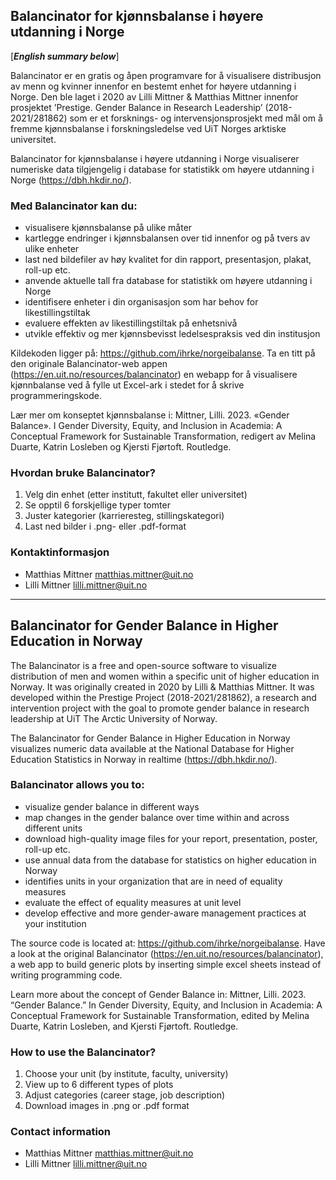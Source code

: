 ## Balancinator for kjønnsbalanse i høyere utdanning i Norge
[***English summary below***]

Balancinator er en gratis og åpen programvare for å visualisere distribusjon av menn og kvinner innenfor en bestemt enhet for høyere utdanning i Norge. Den ble laget i 2020 av Lilli Mittner & Matthias Mittner innenfor prosjektet ’Prestige. Gender Balance in Research Leadership’ (2018-2021/281862) som er et forsknings- og intervensjonsprosjekt med mål om å fremme kjønnsbalanse i forskningsledelse ved UiT Norges arktiske universitet.

Balancinator for kjønnsbalanse i høyere utdanning i Norge visualiserer numeriske data tilgjengelig i database for statistikk om høyere utdanning i Norge (https://dbh.hkdir.no/).

### Med Balancinator kan du:
- visualisere kjønnsbalanse på ulike måter
- kartlegge endringer i kjønnsbalansen over tid innenfor og på tvers av ulike enheter
- last ned bildefiler av høy kvalitet for din rapport, presentasjon, plakat, roll-up etc.
- anvende aktuelle tall fra database for statistikk om høyere utdanning i Norge
- identifisere enheter i din organisasjon som har behov for likestillingstiltak
- evaluere effekten av likestillingstiltak på enhetsnivå
- utvikle effektiv og mer kjønnsbevisst ledelsespraksis ved din institusjon

Kildekoden ligger på: https://github.com/ihrke/norgeibalanse. Ta en titt på den originale Balancinator-web appen (https://en.uit.no/resources/balancinator) en webapp for å visualisere kjønnbalanse ved å fylle ut Excel-ark i stedet for å skrive programmeringskode.

Lær mer om konseptet kjønnsbalanse i: Mittner, Lilli. 2023. «Gender Balance». I Gender Diversity, Equity, and Inclusion in Academia: A Conceptual Framework for Sustainable Transformation, redigert av Melina Duarte, Katrin Losleben og Kjersti Fjørtoft. Routledge.

### Hvordan bruke Balancinator?
1. Velg din enhet (etter institutt, fakultet eller universitet)
2. Se opptil 6 forskjellige typer tomter
3. Juster kategorier (karrieresteg, stillingskategori)
4. Last ned bilder i .png- eller .pdf-format

### Kontaktinformasjon
- Matthias Mittner <matthias.mittner@uit.no>
- Lilli Mittner <lilli.mittner@uit.no>

***************************************

## Balancinator for Gender Balance in Higher Education in Norway

The Balancinator is a free and open-source software to visualize distribution of men and women within a specific unit of higher education in Norway. It was originally created in 2020 by Lilli & Matthias Mittner. It was developed within the Prestige Project (2018-2021/281862), a research and intervention project with the goal to promote gender balance in research leadership at UiT The Arctic University of Norway. 

The Balancinator for Gender Balance in Higher Education in Norway visualizes numeric data available at the National Database for Higher Education Statistics in Norway in realtime (https://dbh.hkdir.no/). 

### Balancinator allows you to:
- visualize gender balance in different ways
- map changes in the gender balance over time within and across different units
- download high-quality image files for your report, presentation, poster, roll-up etc.
- use annual data from the database for statistics on higher education in Norway
- identifies units in your organization that are in need of equality measures
- evaluate the effect of equality measures at unit level
-	develop effective and more gender-aware management practices at your institution

The source code is located at: https://github.com/ihrke/norgeibalanse. Have a look at the original Balancinator (https://en.uit.no/resources/balancinator), a web app to build generic plots by inserting simple excel sheets instead of writing programming code.

Learn more about the concept of Gender Balance in: Mittner, Lilli. 2023. “Gender Balance.” In Gender Diversity, Equity, and Inclusion in Academia: A Conceptual Framework for Sustainable Transformation, edited by Melina Duarte, Katrin Losleben, and Kjersti Fjørtoft. Routledge.

### How to use the Balancinator?
1.	Choose your unit (by institute, faculty, university)
2.	View up to 6 different types of plots
3.	Adjust categories (career stage, job description)
4.	Download images in .png or .pdf format


### Contact information
- Matthias Mittner <matthias.mittner@uit.no>
- Lilli Mittner <lilli.mittner@uit.no>

